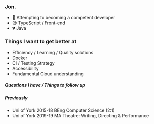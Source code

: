 ### Jon. 
- 👀 Attempting to becoming a competent developer
- 😍 TypeScript / Front-end 
- 💔 Java

### Things I want to get better at
- Efficiency / Learning / Quality solutions
- Docker 
- CI / Testing Strategy
- Accessibility
- Fundamental Cloud understanding


##### Questions I have / Things to follow up 


##### Previously

- Uni of York 2015-18 BEng Computer Science (2:1)
- Uni of York 2019-19 MA Theatre: Writing, Directing & Performance 




<!---
jonderrick/jonderrick is a ✨ special ✨ repository because its `README.md` (this file) appears on your GitHub profile.
You can click the Preview link to take a look at your changes.
--->
